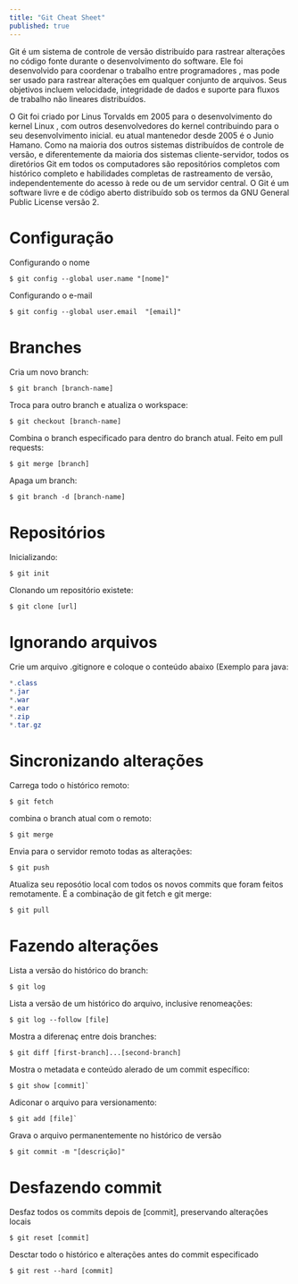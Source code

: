 ```yaml
---
title: "Git Cheat Sheet"
published: true
---
```


Git é um sistema de controle de versão distribuído para rastrear alterações no código fonte durante o desenvolvimento do software. Ele foi desenvolvido para coordenar o trabalho entre programadores , mas pode ser usado para rastrear alterações em qualquer conjunto de arquivos. Seus objetivos incluem velocidade, integridade de dados e suporte para fluxos de trabalho não lineares distribuídos. 

O Git foi criado por Linus Torvalds em 2005 para o desenvolvimento do kernel Linux , com outros desenvolvedores do kernel contribuindo para o seu desenvolvimento inicial. eu atual mantenedor desde 2005 é o Junio Hamano. Como na maioria dos outros sistemas distribuídos de controle de versão, e diferentemente da maioria dos sistemas cliente-servidor, todos os diretórios Git em todos os computadores são repositórios completos com histórico completo e habilidades completas de rastreamento de versão, independentemente do acesso à rede ou de um servidor central. O Git é um software livre e de código aberto distribuído sob os termos da GNU General Public License versão 2.

# Configuração
Configurando o nome
```console
$ git config --global user.name "[nome]"
```

Configurando o e-mail
```console
$ git config --global user.email  "[email]"
```

# Branches
Cria um novo branch:
```console
$ git branch [branch-name]
```

Troca para outro branch e atualiza o workspace:
```console
$ git checkout [branch-name]
```

Combina o branch especificado para dentro do branch atual. Feito em pull requests:
```console
$ git merge [branch]
```

Apaga um branch:
```console
$ git branch -d [branch-name]
```

# Repositórios
Inicializando:
```console
$ git init
```

Clonando um repositório existete:
```console
$ git clone [url]
```

# Ignorando arquivos
Crie um arquivo .gitignore e coloque o conteúdo abaixo (Exemplo para java:
```java
*.class
*.jar
*.war
*.ear
*.zip
*.tar.gz
```

# Sincronizando alterações
Carrega todo o histórico remoto:
```console
$ git fetch
```

combina o branch atual com o remoto:
```console
$ git merge
```

Envia para o servidor remoto todas as alterações:
```console
$ git push
```

Atualiza seu reposótio local com todos os novos commits que foram feitos remotamente. É a combinação de git fetch e git merge:
```console
$ git pull
```

# Fazendo alterações
Lista a versão do histórico do branch:
```console
$ git log
```

Lista a versão de um histórico do arquivo, inclusive renomeações:
```console
$ git log --follow [file]
```

Mostra a diferenaç entre dois branches:
```console
$ git diff [first-branch]...[second-branch]
```

Mostra o metadata e conteúdo alerado de um commit específico:
```console
$ git show [commit]`
```

Adiconar o arquivo para versionamento:
```console
$ git add [file]`
```

Grava o arquivo permanentemente no histórico de versão
```console
$ git commit -m "[descrição]"
```

# Desfazendo commit
Desfaz todos os commits depois de [commit], preservando alterações locais
```console
$ git reset [commit]
```

Desctar todo o histórico e alterações antes do commit especificado
```console
$ git rest --hard [commit]
```
